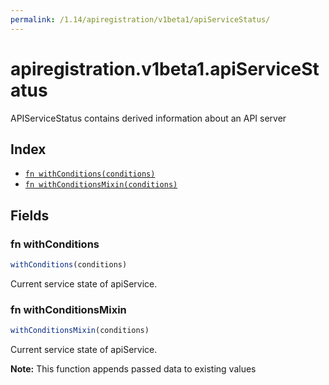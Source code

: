 ```yaml
---
permalink: /1.14/apiregistration/v1beta1/apiServiceStatus/
---
```


# apiregistration.v1beta1.apiServiceStatus

APIServiceStatus contains derived information about an API server

## Index

* [`fn withConditions(conditions)`](#fn-withconditions)
* [`fn withConditionsMixin(conditions)`](#fn-withconditionsmixin)

## Fields

### fn withConditions

```ts
withConditions(conditions)
```

Current service state of apiService.

### fn withConditionsMixin

```ts
withConditionsMixin(conditions)
```

Current service state of apiService.

**Note:** This function appends passed data to existing values